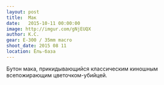 ```yaml
---
layout: post
title:  Мак
date:   2015-10-11 00:00:00
image: http://imgur.com/gNjEUQX
author: К.С.
gear: Е-300 / 35mm macro
shoot_date: 2015 08 11
location: Ёль-база
---
```


Бутон мака, прикидывающийся классическим киношным всепожирающим цветочком-убийцей.
